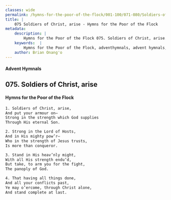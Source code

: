 ```yaml
---
classes: wide
permalink: /hymns-for-the-poor-of-the-flock/001-100/071-080/Soldiers-of-Christ,-arise/
title: |
    075 Soldiers of Christ, arise - Hymns for the Poor of the Flock
metadata:
    description: |
        Hymns for the Poor of the Flock 075. Soldiers of Christ, arise. Soldiers of Christ, arise, And put your armour on— Strong in the strength which God supplies  Through His eternal Son. 
    keywords:  |
        Hymns for the Poor of the Flock, adventhymnals, advent hymnals, Soldiers of Christ, arise, Soldiers of Christ, arise,, 
    author: Brian Onang'o
---
```


#### Advent Hymnals
## 075. Soldiers of Christ, arise
####  Hymns for the Poor of the Flock

```txt
1. Soldiers of Christ, arise,
And put your armour on—
Strong in the strength which God supplies 
Through His eternal Son.

2. Strong in the Lord of Hosts,
And in His mighty pow’r—
Who in the strength of Jesus trusts,
Is more than conqueror.

3. Stand in His heav’nly might,
With all His strength endu’d,
But take, to arm you for the fight,
The panoply of God.

4. That having all things done,
And all your conflicts past,
Ye may o’ercome, through Christ alone, 
And stand complete at last.
```